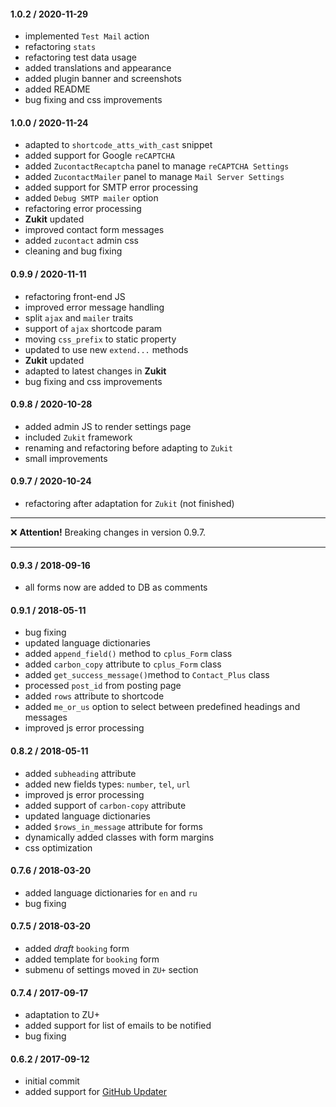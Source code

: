 #### 1.0.2 / 2020-11-29
* implemented `Test Mail` action
* refactoring `stats`
* refactoring test data usage
* added translations and appearance
* added plugin banner and screenshots
* added README
* bug fixing and css improvements

#### 1.0.0 / 2020-11-24
* adapted to `shortcode_atts_with_cast` snippet
* added support for Google `reCAPTCHA`
* added `ZucontactRecaptcha` panel to manage `reCAPTCHA Settings`
* added `ZucontactMailer` panel to manage `Mail Server Settings`
* added support for SMTP error processing
* added `Debug SMTP mailer` option
* refactoring error processing
* __Zukit__ updated
* improved contact form messages
* added `zucontact` admin css
* cleaning and bug fixing

#### 0.9.9 / 2020-11-11
* refactoring front-end JS
* improved error message handling
* split `ajax` and `mailer` traits
* support of `ajax` shortcode param
* moving `css_prefix` to static property
* updated to use new `extend...` methods
* __Zukit__ updated
* adapted to latest changes in __Zukit__
* bug fixing and css improvements

#### 0.9.8 / 2020-10-28
* added admin JS to render settings page
* included `Zukit` framework
* renaming and refactoring before adapting to `Zukit`
* small improvements

#### 0.9.7 / 2020-10-24
* refactoring after adaptation for `Zukit` (not finished)

---

&#x274C;  __Attention!__ Breaking changes in version 0.9.7.

---

#### 0.9.3 / 2018-09-16
* all forms now are added to DB as comments

#### 0.9.1 / 2018-05-11
* bug fixing
* updated language dictionaries
* added `append_field()` method to `cplus_Form` class
* added `carbon_copy` attribute to `cplus_Form` class
* added `get_success_message()`method to `Contact_Plus` class
* processed `post_id` from posting page
* added `rows` attribute to shortcode
* added `me_or_us` option to select between predefined headings and messages
* improved  js error processing

#### 0.8.2 / 2018-05-11
* added `subheading` attribute
* added new fields types: `number`, `tel`, `url`
* improved  js error processing
* added support of `carbon-copy` attribute
* updated language dictionaries
* added `$rows_in_message` attribute for forms
* dynamically added classes with form margins
* css optimization

#### 0.7.6 / 2018-03-20
* added language dictionaries for `en` and `ru`
* bug fixing

#### 0.7.5 / 2018-03-20
* added _draft_ `booking` form
* added template for `booking` form
* submenu of settings moved in `ZU+` section

#### 0.7.4 / 2017-09-17
* adaptation to ZU+
* added support for list of emails to be notified
* bug fixing

#### 0.6.2 / 2017-09-12
* initial commit
* added support for [GitHub Updater](https://github.com/afragen/github-updater/)

